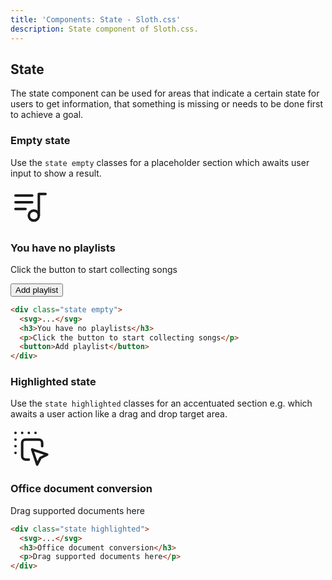 ```yaml
---
title: 'Components: State - Sloth.css'
description: State component of Sloth.css.
---
```


## State

The state component can be used for areas that indicate a certain state for users to get information,
that something is missing or needs to be done first to achieve a goal.

### Empty state

Use the `state empty` classes for a placeholder section which awaits user input to show a result.

<div class="demo">
  <div class="state empty">
    <svg xmlns="http://www.w3.org/2000/svg" width="64" height="64" viewBox="0 0 24 24" fill="none" stroke="currentColor" stroke-width="1.5" stroke-linecap="round" stroke-linejoin="round" ><path stroke="none" d="M0 0h24v24H0z" fill="none"/><path d="M14 17m-3 0a3 3 0 1 0 6 0a3 3 0 1 0 -6 0" /><path d="M17 17v-13h4" /><path d="M13 5h-10" /><path d="M3 9l10 0" /><path d="M9 13h-6" /></svg>
    <h3>You have no playlists</h3>
    <p>Click the button to start collecting songs</p>
    <button>Add playlist</button>
  </div>
</div>

```html
<div class="state empty">
  <svg>...</svg>
  <h3>You have no playlists</h3>
  <p>Click the button to start collecting songs</p>
  <button>Add playlist</button>
</div>
```

### Highlighted state

Use the `state highlighted` classes for an accentuated section e.g. which awaits a user action like a drag and drop target area.

<div class="demo">
  <div class="state highlighted">
    <svg xmlns="http://www.w3.org/2000/svg" width="64" height="64" viewBox="0 0 24 24" fill="none" stroke="currentColor" stroke-width="1.5" stroke-linecap="round" stroke-linejoin="round"><path stroke="none" d="M0 0h24v24H0z" fill="none"/><path d="M19 11v-2a2 2 0 0 0 -2 -2h-8a2 2 0 0 0 -2 2v8a2 2 0 0 0 2 2h2" /><path d="M13 13l9 3l-4 2l-2 4l-3 -9" /><path d="M3 3l0 .01" /><path d="M7 3l0 .01" /><path d="M11 3l0 .01" /><path d="M15 3l0 .01" /><path d="M3 7l0 .01" /><path d="M3 11l0 .01" /><path d="M3 15l0 .01" /></svg>
    <h3>Office document conversion</h3>
    <p>Drag supported documents here</p>
  </div>
</div>

```html
<div class="state highlighted">
  <svg>...</svg>
  <h3>Office document conversion</h3>
  <p>Drag supported documents here</p>
</div>
```
